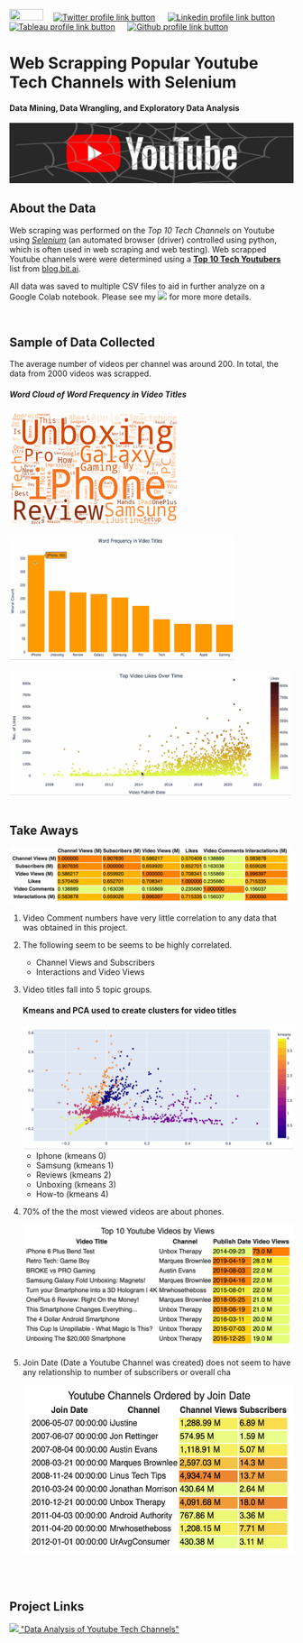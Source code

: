 [<img src="https://img.shields.io/badge/Email-%23EA4335.svg?&sflat&logo=gmail&logoColor=white" height="20" width="60" />](mailto:rraxxpl0jagb@opayq.com) &emsp;[<img src="https://img.shields.io/badge/Twitter-%231DA1F2.svg?&sflat&logo=Twitter&logoColor=white" alt="Twitter profile link button" height="20" width="70" />](https://twitter.com/drusho) &emsp; [<img src="https://img.shields.io/badge/Linkedin-%230A66C2.svg?&sflat&logo=linkedin&logoColor=white" alt="Linkedin profile link button" height="20" width="70" />](https://linkedin.com/in/davidrusho) &emsp; [<img src="https://img.shields.io/badge/Tableau-%23ff4d4d.svg?&sflat&logo=tableau&logoColor=white" alt="Tableau profile link button" height="20" width="70" >](https://public.tableau.com/app/profile/drusho) &emsp; [<img src="https://img.shields.io/badge/Github Blog-%23181717.svg?&style=flat&logo=github&logoColor=white" alt="Github profile link button" height="20" width="90" alt="Github Blog Button"/>](https://drusho.github.io/blog) 

# __Web Scrapping Popular Youtube Tech Channels with Selenium__
#### Data Mining, Data Wrangling, and Exploratory Data Analysis

<img src="https://raw.githubusercontent.com/drusho/webscrape_youtube/main/assets/header_youtube_web.png">

<br>

## About the Data

Web scraping was performed on the _Top 10 Tech Channels_ on Youtube using _[Selenium](https://selenium-python.readthedocs.io/)_ (an automated browser (driver) controlled using python, which is often used in web scraping and web testing).  Web scrapped Youtube channels were  were determined using a __[Top 10 Tech Youtubers](https://blog.bit.ai/top-tech-youtubers/)__ list from [blog.bit.ai](https://blog.bit.ai/). 

All data was saved to multiple CSV files to aid in further analyze on a Google Colab notebook.  Please see my [<img src="https://img.shields.io/badge/Github_Blog-%23ffa64d.svg?&style=flat&logo=&logoColor=" />](https://drusho.github.io/blog/selenium/web%20scrapping/pandas/youtube/python/2021/07/20/webscrapping-youtube-blog.html) for more more details.

<br>

## Sample of Data Collected

The average number of videos per channel was around 200.  In total, the data from 2000 videos was scrapped.  

##### Word Cloud of Word Frequency in Video Titles 

<img src="https://raw.githubusercontent.com/drusho/webscrape_youtube/main/reports/figures/word_frequency (wordcloud).png" width=300 height=200>
<br>
<br>

<img src="https://raw.githubusercontent.com/drusho/webscrape_youtube/main/reports/figures/word_frequency_of_video_title_(bar_plot).gif" width=400 height=220>

<br>
<br>

<img src="https://raw.githubusercontent.com/drusho/webscrape_youtube/main/reports/figures/top_video_likes_over_time_(scatter_plot).gif" width=500 height=220>
<br>
<br>





## Take Aways

  <img src="https://raw.githubusercontent.com/drusho/webscrape_youtube/main/reports/figures/correlation (dataframe).png" width=500 height=100>

1. Video Comment numbers have very little correlation to any data that was obtained in this project.
   

  

2. The following seem to be seems to be highly correlated.
   * Channel Views and Subscribers
   * Interactions and Video Views

3. Video titles fall into 5 topic groups.

    #### Kmeans and PCA used to create clusters for video titles
    
    <img src="https://raw.githubusercontent.com/drusho/webscrape_youtube/main/reports/figures/scatter.gif" width=500 height=220>

   * Iphone (kmeans 0)
   * Samsung (kmeans 1)
   * Reviews (kmeans 2)
   * Unboxing (kmeans 3)
   * How-to (kmeans 4)

4. 70% of the the most viewed videos are about phones.

   <img src="https://raw.githubusercontent.com/drusho/webscrape_youtube/main/reports/figures/top_10_youtube_videos_by_views (dataframe).png" width=500 height=220>


5. Join Date (Date a Youtube Channel was created) does not seem to have any relationship to number of subscribers or overall cha

   <img src="https://raw.githubusercontent.com/drusho/webscrape_youtube/main/reports/figures/channels_ordered_by_join_date_(dataframe).png" width=500 height=300>


<br>
<br>

## Project Links

[<img src="https://img.shields.io/badge/google%20colab-%23FFCC22.svg?&style=flat-&logo=google%20colab&logoColor=black" />  "Data Analysis of Youtube Tech Channels"](https://colab.research.google.com/drive/1UxpBBsypGqUj7816zyvGNhJcPfaxBP_c?usp=sharing)
